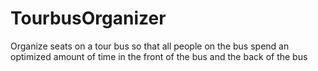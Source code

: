 # TourbusOrganizer
Organize seats on a tour bus so that all people on the bus spend an optimized amount of time in the front of the bus and the back of the bus
